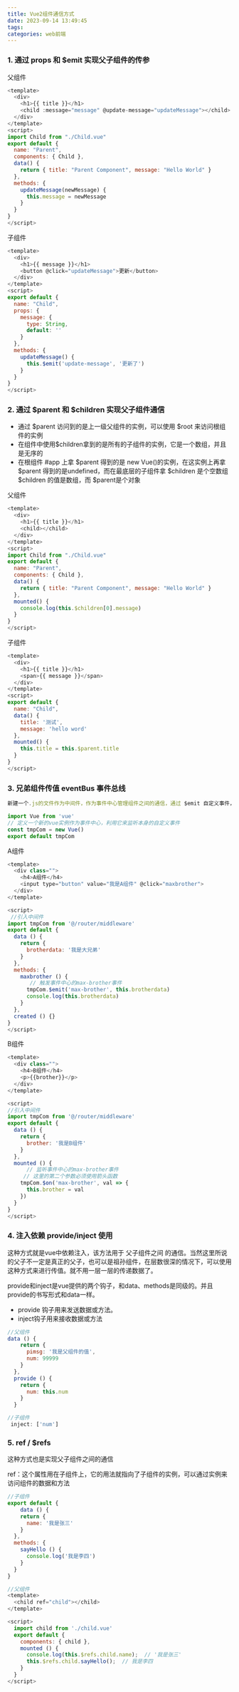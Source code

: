```yaml
---
title: Vue2组件通信方式
date: 2023-09-14 13:49:45
tags:
categories: web前端
---
```


### 1. 通过 props 和 $emit 实现父子组件的传参

父组件
```javascript
<template>
  <div>
    <h1>{{ title }}</h1>
    <child :message="message" @update-message="updateMessage"></child>
  </div>
</template>
<script>
import Child from "./Child.vue"
export default {
  name: "Parent",
  components: { Child },
  data() {
    return { title: "Parent Component", message: "Hello World" }
  },
  methods: {
    updateMessage(newMessage) {
      this.message = newMessage
    }
  }
}
</script>
```

子组件
```javascript
<template>
  <div>
    <h1>{{ message }}</h1>
    <button @click="updateMessage">更新</button>
  </div>
</template>
<script>
export default {
  name: "Child",
  props: {
    message: {
      type: String,
      default: ''
    }
  },
  methods: {
    updateMessage() {
      this.$emit('update-message', '更新了')
    }
  }
}
</script>
```

### 2. 通过 $parent 和 $children 实现父子组件通信

- 通过 $parent 访问到的是上一级父组件的实例，可以使用 $root 来访问根组件的实例
- 在组件中使用$children拿到的是所有的子组件的实例，它是一个数组，并且是无序的
- 在根组件 #app 上拿 $parent 得到的是 new Vue()的实例，在这实例上再拿 $parent 得到的是undefined，而在最底层的子组件拿 $children 是个空数组
$children 的值是数组，而 $parent是个对象

父组件
```javascript
<template>
  <div>
    <h1>{{ title }}</h1>
    <child></child>
  </div>
</template>
<script>
import Child from "./Child.vue"
export default {
  name: "Parent",
  components: { Child },
  data() {
    return { title: "Parent Component", message: "Hello World" }
  },
  mounted() {
    console.log(this.$children[0].message)
  }
}
</script>
```

子组件
```javascript
<template>
  <div>
    <h1>{{ title }}</h1>
    <span>{{ message }}</span>
  </div>
</template>
<script>
export default {
  name: "Child",
  data() {
    title: '测试',
    message: 'hello word'
  },
  mounted() {
    this.title = this.$parent.title
  }
}
</script>
```

### 3. 兄弟组件传值 eventBus 事件总线

```javascript
新建一个.js的文件作为中间件，作为事件中心管理组件之间的通信，通过 $emit 自定义事件，$on 监听自定义事件

import Vue from 'vue'
// 定义一个新的vue实例作为事件中心，利用它来监听本身的自定义事件
const tmpCom = new Vue()
export default tmpCom
```

A组件
```javascript
<template>
  <div class="">
    <h4>A组件</h4>
    <input type="button" value="我是A组件" @click="maxbrother">
  </div>
</template>

<script>
 //引入中间件
import tmpCom from '@/router/middleware'
export default {
  data () {
    return {
      brotherdata: '我是大兄弟'
    }
  },
  methods: {
    maxbrother () {
       // 触发事件中心的max-brother事件 
      tmpCom.$emit('max-brother', this.brotherdata)
      console.log(this.brotherdata)
    }
  },
  created () {}
}
</script>
```

B组件
```javascript
<template>
  <div class="">
    <h4>B组件</h4>
    <p>{{brother}}</p>
  </div>
</template>

<script>
//引入中间件
import tmpCom from '@/router/middleware'
export default {
  data () {
    return {
      brother: '我是B组件'
    }
  },
  mounted () {
      // 监听事件中心的max-brother事件
     // 这里的第二个参数必须使用箭头函数
    tmpCom.$on('max-brother', val => {
      this.brother = val
    })
  }
}
</script>
```

### 4. 注入依赖 provide/inject 使用

这种方式就是vue中依赖注入，该方法用于 父子组件之间 的通信。当然这里所说的父子不一定是真正的父子，也可以是祖孙组件，在层数很深的情况下，可以使用这种方式来进行传值。就不用一层一层的传递数据了。

provide和inject是vue提供的两个钩子，和data、methods是同级的。并且provide的书写形式和data一样。

- provide 钩子用来发送数据或方法。
- inject钩子用来接收数据或方法

```javascript
//父组件  
data () {
    return {
      pimsg: '我是父组件的值',
      num: 99999
    }
  },
  provide () {
    return {
      num: this.num
    }
  }

//子组件
 inject: ['num']
```

### 5. ref / $refs

这种方式也是实现父子组件之间的通信

ref：这个属性用在子组件上，它的用法就指向了子组件的实例，可以通过实例来访问组件的数据和方法

```javascript
//子组件
export default {
    data () {
    return {
      name: '我是张三'
    }
  },
  methods: {
    sayHello () {
      console.log('我是李四')
    }
  }
}
```

```javascript
//父组件
<template>
  <child ref="child"></child>
</template>

<script>
  import child from './child.vue'
  export default {
    components: { child },
    mounted () {
      console.log(this.$refs.child.name);  // '我是张三'
      this.$refs.child.sayHello();  // 我是李四
    }
  }
</script>
```